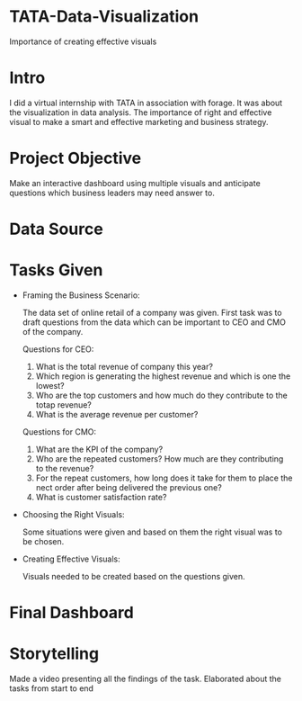 # TATA-Data-Visualization
Importance of creating effective visuals

# Intro
  I did a virtual internship with TATA in association with forage. It was about the visualization in data analysis. The importance of right and effective visual to make a smart and effective marketing and business strategy.

# Project Objective
  Make an interactive dashboard using multiple visuals and anticipate questions which business leaders may need answer to.

# Data Source
  

# Tasks Given
  * Framing the Business Scenario:

    The data set of online retail of a company was given. First task was to draft questions from the data which can be important to CEO and CMO of the company.
   
    Questions for CEO:

    1. What is the total revenue of company this year?
    2. Which region is generating the highest revenue and which is one the lowest?
    3. Who are the top customers and how much do they contribute to the totap revenue?
    4. What is the average revenue per customer?
    
    Questions for CMO:

    1. What are the KPI of the company?
    2. Who are the repeated customers? How much are they contributing to the revenue?
    3. For the repeat customers, how long does it take for them to place the nect order after being delivered the previous one?
    4. What is customer satisfaction rate?

  * Choosing the Right Visuals:

    Some situations were given and based on them the right visual was to be chosen.
  
  * Creating Effective Visuals:

    Visuals needed to be created based on the questions given.

# Final Dashboard


# Storytelling
  Made a video presenting all the findings of the task. Elaborated about the tasks from start to end
